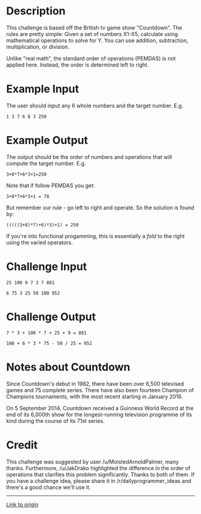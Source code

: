 # Description

This challenge is based off the British tv game show "Countdown". The rules are pretty simple: Given a set of numbers X1-X5, calculate using mathematical operations to solve for Y. You can use addition, subtraction, multiplication, or division. 

Unlike "real math", the standard order of operations (PEMDAS) is not applied here. Instead, the order is determined left to right. 

# Example Input

The user should input any 6 whole numbers and the target number. E.g.

    1 3 7 6 8 3 250

# Example Output

The output should be the order of numbers and operations that will compute the target number. E.g.

    3+8*7+6*3+1=250
	
Note that if follow PEMDAS you get:

	3+8*7+6*3+1 = 78

But remember our rule - go left to right and operate. So the solution is found by:

	(((((3+8)*7)+6)*3)+1) = 250

If you're into functional progamming, this is essentially a *fold* to the right using the varied operators. 
	
# Challenge Input

	25 100 9 7 3 7 881
	
	6 75 3 25 50 100 952

# Challenge Output

	7 * 3 + 100 * 7 + 25 + 9 = 881
	
	100 + 6 * 3 * 75 - 50 / 25 = 952
	
# Notes about Countdown

Since Countdown's debut in 1982, there have been over 6,500 televised games and 75 complete series. There have also been fourteen Champion of Champions tournaments, with the most recent starting in January 2016.

On 5 September 2014, Countdown received a Guinness World Record at the end of its 6,000th show for the longest-running television programme of its kind during the course of its 71st series.

# Credit

This challenge was suggested by user /u/MoistedArnoldPalmer, many thanks. Furthermore, /u/JakDrako highlighted the difference in the order of operations that clarifies this problem significantly. Thanks to both of them. If you have a challenge idea, please share it in /r/dailyprogrammer_ideas and there's a good chance we'll use it.

---

[Link to origin](https://www.reddit.com/r/dailyprogrammer/6fe9cv)
